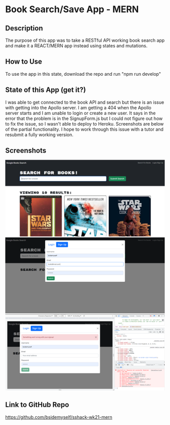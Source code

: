 # Book Search/Save App - MERN
## Description
The purpose of this app was to take a RESTful API working book search app and make it a REACT/MERN app instead using states and mutations.
## How to Use
To use the app in this state, download the repo and run "npm run develop"
## State of this App (get it?)
I was able to get connected to the book API and search but there is an issue with getting into the Apollo server.  I am getting a 404 when the Apollo server starts and I am unable to login or create a new user.  It says in the error that the problem is in the SignupForm.js but I could not figure out how to fix the issue, so I wasn't able to deploy to Heroku. Screenshots are below of the partial functionality. I hope to work through this issue with a tutor and resubmit a fully working version.
## Screenshots
![Alt text](assets/mern-ss-3.PNG)
![Alt text](assets/mern-ss-1.PNG)
![Alt text](assets/mern-ss-2.PNG)
## Link to GitHub Repo
https://github.com/bsidemyself/sshack-wk21-mern